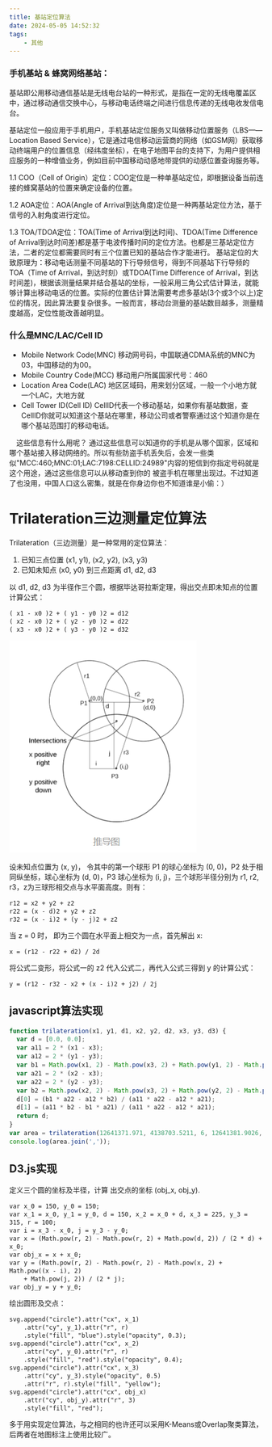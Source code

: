 ```yaml
---
title: 基站定位算法
date: 2024-05-05 14:52:32
tags:
	- 其他
---
```

###  手机基站 & 蜂窝网络基站：

基站即公用移动通信基站是无线电台站的一种形式，是指在一定的无线电覆盖区中，通过移动通信交换中心，与移动电话终端之间进行信息传递的无线电收发信电台。

基站定位一般应用于手机用户，手机基站定位服务又叫做移动位置服务（LBS——Location Based Service），它是通过电信移动运营商的网络（如GSM网）获取移动终端用户的位置信息（经纬度坐标），在电子地图平台的支持下，为用户提供相应服务的一种增值业务，例如目前中国移动动感地带提供的动感位置查询服务等。

1.1  COO（Cell of Origin）定位：COO定位是一种单基站定位，即根据设备当前连接的蜂窝基站的位置来确定设备的位置。

1.2  AOA定位：AOA(Angle of Arrival到达角度)定位是一种两基站定位方法，基于信号的入射角度进行定位。

1.3  TOA/TDOA定位：TOA(Time of Arrival到达时间)、TDOA(Time Difference of Arrival到达时间差)都是基于电波传播时间的定位方法。也都是三基站定位方法，二者的定位都需要同时有三个位置已知的基站合作才能进行。
基站定位的大致原理为：移动电话测量不同基站的下行导频信号，得到不同基站下行导频的TOA（Time of Arrival，到达时刻）或TDOA(Time Difference of Arrival，到达时间差)，根据该测量结果并结合基站的坐标，一般采用三角公式估计算法，就能够计算出移动电话的位置。实际的位置估计算法需要考虑多基站(3个或3个以上)定位的情况，因此算法要复杂很多。一般而言，移动台测量的基站数目越多，测量精度越高，定位性能改善越明显。

### 什么是MNC/LAC/Cell ID

- Mobile Network Code(MNC)
  移动网号码，中国联通CDMA系统的MNC为03，中国移动的为00。
- Mobile Country Code(MCC)
  移动用户所属国家代号：460
- Location Area Code(LAC)
  地区区域码，用来划分区域，一般一个小地方就一个LAC，大地方就
- Cell Tower ID(Cell ID)
  CellID代表一个移动基站，如果你有基站数据，查CellID你就可以知道这个基站在哪里，移动公司或者警察通过这个知道你是在哪个基站范围打的移动电话。

　这些信息有什么用呢？ 通过这些信息可以知道你的手机是从哪个国家，区域和哪个基站接入移动网络的。所以有些防盗手机丢失后，会发一些类 似"MCC:460;MNC:01;LAC:7198:CELLID:24989"内容的短信到你指定号码就是这个用途，通过这些信息可以从移动查到你的 被盗手机在哪里出现过。不过知道了也没用，中国人口这么密集，就是在你身边你也不知道谁是小偷：） 

# Trilateration三边测量定位算法

Trilateration（三边测量）是一种常用的定位算法：

1. 已知三点位置 (x1, y1), (x2, y2), (x3, y3)
2. 已知未知点 (x0, y0) 到三点距离 d1, d2, d3

以 d1, d2, d3 为半径作三个圆，根据毕达哥拉斯定理，得出交点即未知点的位置计算公式：

```
( x1 - x0 )2 + ( y1 - y0 )2 = d12
( x2 - x0 )2 + ( y2 - y0 )2 = d22
( x3 - x0 )2 + ( y3 - y0 )2 = d32
```

![image-20200825164145365](..\img\image-20200825164145365.png)

设未知点位置为 (x, y)， 令其中的第一个球形 P1 的球心坐标为 (0, 0)，P2 处于相同纵坐标，球心坐标为 (d, 0)，P3 球心坐标为 (i, j)，三个球形半径分别为 r1, r2, r3，z为三球形相交点与水平面高度。则有：

```
r12 = x2 + y2 + z2
r22 = (x - d)2 + y2 + z2
r32 = (x - i)2 + (y - j)2 + z2
```

当 z = 0 时， 即为三个圆在水平面上相交为一点，首先解出 x:

```
x = (r12 - r22 + d2) / 2d
```

将公式二变形，将公式一的 z2 代入公式二，再代入公式三得到 y 的计算公式：

```
y = (r12 - r32 - x2 + (x - i)2 + j2) / 2j
```

## javascript算法实现

```javascript
function trilateration(x1, y1, d1, x2, y2, d2, x3, y3, d3) {
  var d = [0.0, 0.0];
  var a11 = 2 * (x1 - x3);
  var a12 = 2 * (y1 - y3);
  var b1 = Math.pow(x1, 2) - Math.pow(x3, 2) + Math.pow(y1, 2) - Math.pow(y3, 2) + Math.pow(d3, 2) - Math.pow(d1, 2);
  var a21 = 2 * (x2 - x3);
  var a22 = 2 * (y2 - y3);
  var b2 = Math.pow(x2, 2) - Math.pow(x3, 2) + Math.pow(y2, 2) - Math.pow(y3, 2) + Math.pow(d3, 2) - Math.pow(d2, 2);
  d[0] = (b1 * a22 - a12 * b2) / (a11 * a22 - a12 * a21);
  d[1] = (a11 * b2 - b1 * a21) / (a11 * a22 - a12 * a21);
  return d;
}
var area = trilateration(12641371.971, 4138703.5211, 6, 12641381.9026, 4138706.4714, 6, 12641370.7839, 4138708.7705, 6);
console.log(area.join(','));
```

## D3.js实现

定义三个圆的坐标及半径，计算	出交点的坐标 (obj_x, obj_y).

```
var x_0 = 150, y_0 = 150;
var x_1 = x_0, y_1 = y_0, d = 150, x_2 = x_0 + d, x_3 = 225, y_3 = 315, r = 100;
var i = x_3 - x_0, j = y_3 - y_0;
var x = (Math.pow(r, 2) - Math.pow(r, 2) + Math.pow(d, 2)) / (2 * d) + x_0;
var obj_x = x + x_0;
var y = (Math.pow(r, 2) - Math.pow(r, 2) - Math.pow(x, 2) + Math.pow((x - i), 2)
    + Math.pow(j, 2)) / (2 * j);
var obj_y = y + y_0;
```

绘出圆形及交点：

```
svg.append("circle").attr("cx", x_1)
    .attr("cy", y_1).attr("r", r)
    .style("fill", "blue").style("opacity", 0.3);
svg.append("circle").attr("cx", x_2)
    .attr("cy", y_0).attr("r", r)
    .style("fill", "red").style("opacity", 0.4);
svg.append("circle").attr("cx", x_3)
    .attr("cy", y_3).style("opacity", 0.5)
    .attr("r", r).style("fill", "yellow");
svg.append("circle").attr("cx", obj_x)
    .attr("cy", obj_y).attr("r", 3)
    .style("fill", "red");
```

多于用实现定位算法，与之相同的也许还可以采用K-Means或Overlap聚类算法，后两者在地图标注上使用比较广。